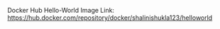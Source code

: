 Docker Hub Hello-World Image Link: https://hub.docker.com/repository/docker/shalinishukla123/helloworld


